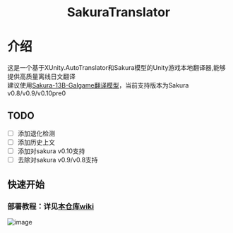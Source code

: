 <div align="center">
<h1>
  SakuraTranslator
</h1>
</div>

# 介绍
这是一个基于XUnity.AutoTranslator和Sakura模型的Unity游戏本地翻译器,能够提供高质量离线日文翻译  
建议使用[Sakura-13B-Galgame翻译模型](https://github.com/SakuraLLM/Sakura-13B-Galgame)，当前支持版本为Sakura v0.8/v0.9/v0.10pre0

## TODO
- [ ] 添加退化检测
- [ ] 添加历史上文
- [ ] 添加对sakura v0.10支持
- [ ] 去除对sakura v0.9/v0.8支持

## 快速开始
### 部署教程：详见[本仓库wiki](https://github.com/fkiliver/SakuraTranslator/wiki)
![image](https://github.com/fkiliver/SakuraTranslator/assets/48873439/ffba161d-8d0c-4a0e-bd15-71ab95db30ef)
